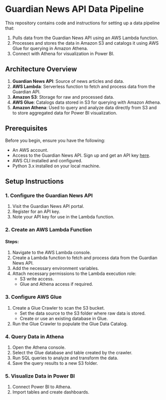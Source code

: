# Guardian News API Data Pipeline

This repository contains code and instructions for setting up a data pipeline that:
1. Pulls data from the Guardian News API using an AWS Lambda function.
2. Processes and stores the data in Amazon S3 and catalogs it using AWS Glue for querying in Amazon Athena.
3. Connect with Athena for visualization in Power BI.

## Architecture Overview

1. **Guardian News API**: Source of news articles and data.
2. **AWS Lambda**: Serverless function to fetch and process data from the Guardian API.
3. **Amazon S3**: Storage for raw and processed data.
4. **AWS Glue**: Catalogs data stored in S3 for querying with Amazon Athena.
5. **Amazon Athena**: Used to query and analyze data directly from S3 and to store aggregated data for Power BI visualization.

## Prerequisites

Before you begin, ensure you have the following:
- An AWS account.
- Access to the Guardian News API. Sign up and get an API key [here](https://open-platform.theguardian.com/access/).
- AWS CLI installed and configured.
- Python 3.x installed on your local machine.

## Setup Instructions

### 1. Configure the Guardian News API
1. Visit the Guardian News API portal.
2. Register for an API key.
3. Note your API key for use in the Lambda function.

### 2. Create an AWS Lambda Function

#### Steps:
1. Navigate to the AWS Lambda console.
2. Create a Lambda function to fetch and process data from the Guardian News API.
3. Add the necessary environment variables.
4. Attach necessary permissions to the Lambda execution role:
   - S3 write access.
   - Glue and Athena access if required.

### 3. Configure AWS Glue
1. Create a Glue Crawler to scan the S3 bucket.
   - Set the data source to the S3 folder where raw data is stored.
   - Create or use an existing database in Glue.
2. Run the Glue Crawler to populate the Glue Data Catalog.

### 4. Query Data in Athena
1. Open the Athena console.
2. Select the Glue database and table created by the crawler.
3. Run SQL queries to analyze and transform the data.
4. Save the query results to a new S3 folder.


### 5. Visualize Data in Power BI
1. Connect Power BI to Athena.
2. Import tables and create dashboards.





